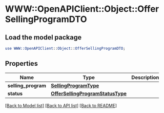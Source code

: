 # WWW::OpenAPIClient::Object::OfferSellingProgramDTO

## Load the model package
```perl
use WWW::OpenAPIClient::Object::OfferSellingProgramDTO;
```

## Properties
Name | Type | Description | Notes
------------ | ------------- | ------------- | -------------
**selling_program** | [**SellingProgramType**](SellingProgramType.md) |  | 
**status** | [**OfferSellingProgramStatusType**](OfferSellingProgramStatusType.md) |  | 

[[Back to Model list]](../README.md#documentation-for-models) [[Back to API list]](../README.md#documentation-for-api-endpoints) [[Back to README]](../README.md)


